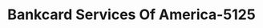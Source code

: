 ---
f_zip-code: 66204
f_state-code: KS
title: Bankcard Services Of America-5125
f_phone: 913-648-1488
f_city-only: Overland Park
f_address: 7221 West 79Th Street Suite 7 Overland Park
f_location-unique-id: '5125'
slug: bankcard-services-of-america-5125
updated-on: '2024-05-30T13:46:58.046Z'
created-on: '2024-05-30T13:36:59.803Z'
published-on: '2024-05-30T13:54:32.469Z'
f_city-state: cms/city/overland-park-ks.md
f_company: cms/company/bankcard-services-of-america.md
f_state: cms/state/kansas.md
layout: '[payday-loan].html'
tags: payday-loan
---